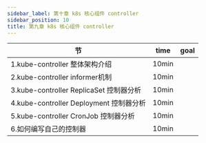 ```yaml
---
sidebar_label: 第十章 k8s 核心组件 controller
sidebar_position: 10
title: 第九章 k8s 核心组件 controller
---
```


|  节   | time  | goal |
|  ----  | ----  |---- |
| 1.kube-controller 整体架构介绍| 10min| |
| 2.kube-controller informer机制| 10min| |
| 3.kube-controller ReplicaSet 控制器分析| 10min| |
| 4.kube-controller Deployment 控制器分析| 10min| |
| 5.kube-controller CronJob 控制器分析| 10min| |
| 6.如何编写自己的控制器| 10min| |